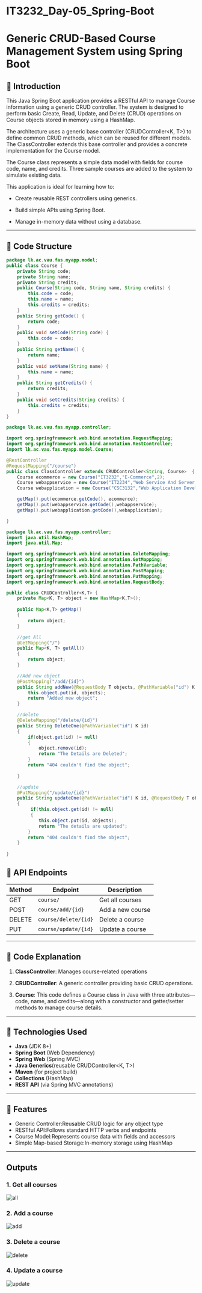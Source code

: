 ﻿# IT3232_Day-05_Spring-Boot

# Generic CRUD-Based Course Management System using Spring Boot

## 📖 Introduction
This Java Spring Boot application provides a RESTful API to manage Course information using a generic CRUD controller. The system is designed to perform basic Create, Read, Update, and Delete (CRUD) operations on Course objects stored in memory using a HashMap.

The architecture uses a generic base controller (CRUDController<K, T>) to define common CRUD methods, which can be reused for different models. The ClassController extends this base controller and provides a concrete implementation for the Course model.

The Course class represents a simple data model with fields for course code, name, and credits. Three sample courses are added to the system to simulate existing data.

This application is ideal for learning how to:

- Create reusable REST controllers using generics.

- Build simple APIs using Spring Boot.

- Manage in-memory data without using a database.


---

##  📂 Code Structure

```java
package lk.ac.vau.fas.myapp.model;
public class Course {
    private String code;
	private String name;
	private String credits;
    public Course(String code, String name, String credits) {
        this.code = code;
        this.name = name;
        this.credits = credits;
    }
    public String getCode() {
        return code;
    }
    public void setCode(String code) {
        this.code = code;
    }
    public String getName() {
        return name;
    }
    public void setName(String name) {
        this.name = name;
    }
    public String getCredits() {
        return credits;
    }
    public void setCredits(String credits) {
        this.credits = credits;
    }
}

```
```java
package lk.ac.vau.fas.myapp.controller;

import org.springframework.web.bind.annotation.RequestMapping;
import org.springframework.web.bind.annotation.RestController;
import lk.ac.vau.fas.myapp.model.Course;

@RestController
@RequestMapping("/course")
public class ClassController extends CRUDController<String, Course>  {
    Course ecommerce = new Course("IT3232","E-Commerce",2);
    Course webappservice = new Course("IT2234","Web Service And Server Technology",4);
    Course webapplication = new Course("CSC3132","Web Application Development",2);

    getMap().put(ecommerce.getCode(), ecommerce);
    getMap().put(webappservice.getCode(),webappservice);
    getMap().put(webapplication.getCode(),webapplication);

}
```
```java
package lk.ac.vau.fas.myapp.controller;
import java.util.HashMap;
import java.util.Map;

import org.springframework.web.bind.annotation.DeleteMapping;
import org.springframework.web.bind.annotation.GetMapping;
import org.springframework.web.bind.annotation.PathVariable;
import org.springframework.web.bind.annotation.PostMapping;
import org.springframework.web.bind.annotation.PutMapping;
import org.springframework.web.bind.annotation.RequestBody;

public class CRUDController<K,T> {
    private Map<K, T> object = new HashMap<K,T>();
	
	public Map<K,T> getMap()
	{
		return object;
	}

    //get All 
	@GetMapping("/")
	public Map<K, T> getAll()
	{
		return object;
	}

    //Add new object
	@PostMapping("/add/{id}")
    public String addNew(@RequestBody T objects, @PathVariable("id") K id) {
        this.object.put(id, objects);
        return "Added new object";
    }

    //delete
	@DeleteMapping("/delete/{id}")
	public String DeleteOne(@PathVariable("id") K id)
	{
		if(object.get(id) != null)
		{
			object.remove(id);
			return "The Details are Deleted";
		}
		return "404 couldn't find the object";
		
	}

    //update 
	@PutMapping("/update/{id}")
    public String updateOne(@PathVariable("id") K id, @RequestBody T objects) 
	{
		 if(this.object.get(id) != null)
		 {
            this.object.put(id, objects);
            return "The details are updated";
        }
        return "404 couldn't find the object";
    }
    
}

```
## 📂 API Endpoints

| Method | Endpoint               | Description         |
|--------|------------------------|---------------------|
|GET     | `course/`              | Get all courses     |
|POST    | `course/add/{id}`      | Add a new course    |
|DELETE  | `course/delete/{id}`   | Delete a course     |
|PUT     | `course/update/{id}`   | Update a course     |

---

## 📝 Code Explanation 
1. **ClassController**: Manages course-related operations

2. **CRUDController**: A generic controller providing basic CRUD operations.

3. **Course**: This code defines a Course class in Java with three attributes—code, name, and credits—along with a constructor and getter/setter methods to manage course details.


---

## 📌 Technologies Used

- **Java** (JDK 8+)
- **Spring Boot** (Web Dependency)
- **Spring Web** (Spring MVC)
- **Java Generics**(reusable CRUDController<K, T>)
- **Maven** (for project build)
- **Collections** (HashMap)
- **REST API** (via Spring MVC annotations)

---


## 🚀 Features

- Generic Controller:Reusable CRUD logic for any object type
- RESTful API:Follows standard HTTP verbs and endpoints
- Course Model:Represents course data with fields and accessors
- Simple Map-based Storage:In-memory storage using HashMap

---
## Outputs

### 1. Get all courses
![all](./id.png)

### 2. Add a course
![add](./add.png)

### 3. Delete a course
![delete](./delete.png)

### 4. Update a course
![update](./update.png)






